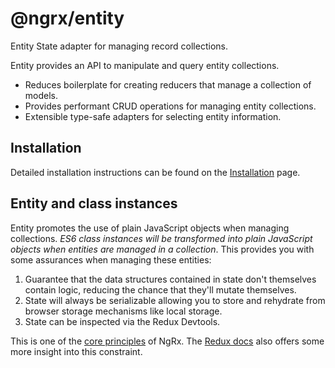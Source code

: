 # @ngrx/entity

Entity State adapter for managing record collections.

Entity provides an API to manipulate and query entity collections.

- Reduces boilerplate for creating reducers that manage a collection of models.
- Provides performant CRUD operations for managing entity collections.
- Extensible type-safe adapters for selecting entity information.

## Installation 

Detailed installation instructions can be found on the [Installation](guide/entity/install) page.

## Entity and class instances

Entity promotes the use of plain JavaScript objects when managing collections. *ES6 class instances will be transformed into plain JavaScript objects when entities are managed in a collection*. This provides you with some assurances when managing these entities:

1. Guarantee that the data structures contained in state don't themselves contain logic, reducing the chance that they'll mutate themselves.
2. State will always be serializable allowing you to store and rehydrate from browser storage mechanisms like local storage.
3. State can be inspected via the Redux Devtools.

This is one of the [core principles](docs#core-principles) of NgRx. The [Redux docs](https://redux.js.org/faq/organizingstate#can-i-put-functions-promises-or-other-non-serializable-items-in-my-store-state) also offers some more insight into this constraint.
